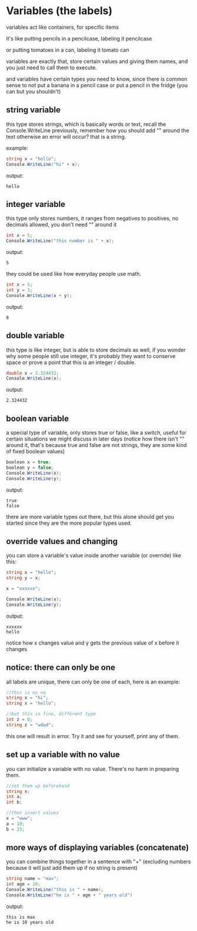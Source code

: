 # Variables (the labels)

variables act like containers, for specific items

it's like putting pencils in a pencilcase, labeling it pencilcase

or putting tomatoes in a can, labeling it tomato can

variables are exactly that, store certain values and giving them names, and you just need to call them to execute.

and variables have certain types you need to know, since there is common sense to not put a banana in a pencil case or put a pencil in the fridge (you can but you shouldn't)

## string variable

this type stores strings, which is basically words or text, recall the Console.WriteLine previously, remember how you should add "" around the text otherwise an error will occur? that is a string.

example:

```csharp
string x = "hello";
Console.WriteLine("hi" + x);
```

output:
```
hello
```

## integer variable

this type only stores numbers, it ranges from negatives to positives, no decimals allowed, you don't need "" around it

```csharp
int x = 5;
Console.WriteLine("this number is " + x);
```

output:
```
5
```

they could be used like how everyday people use math.

```csharp
int x = 5;
int y = 3;
Console.WriteLine(x + y);
```

output:
```
8
```

## double variable

this type is like integer, but is able to store decimals as well, if you wonder why some people still use integer, it's probably they want to conserve space or prove a point that this is an integer / double.

```csharp
double x = 2.324432;
Console.WriteLine(x);
```

output:
```
2.324432
```

## boolean variable

a special type of variable, only stores true or false, like a switch, useful for certain situations we might discuss in later days (notice how there isn't "" around it, that's because true and false are not strings, they are some kind of fixed boolean values)

```csharp
boolean x = true;
boolean y = false;
Console.WriteLine(x);
Console.WriteLine(y);
```

output:
```
true
false
```

there are more variable types out there, but this alone should get you started since they are the more popular types used.

## override values and changing

you can store a variable's value inside another variable (or override) like this:

```csharp
string x = "hello";
string y = x;

x = "xxxxxx";

Console.WriteLine(x);
Console.WriteLine(y);
```

output:
```
xxxxxx
hello
```

notice how x changes value and y gets the previous value of x before it changes

## notice: there can only be one

all labels are unique, there can only be one of each, here is an example:

```csharp
//this is no no
string x = "hi";
string x = "hello";

//but this is fine, different type
int z = 0;
string z = "wdwd";
```

this one will result in error. Try it and see for yourself, print any of them.

## set up a variable with no value

you can initialize a variable with no value. There's no harm in preparing them.

```csharp
//set them up beforehand
string x;
int a;
int b;

//then insert values
x = "www";
a = 10;
b = 23;
```

## more ways of displaying variables (concatenate)

you can combine things together in a sentence with "+" (excluding numbers because it will just add them up if no string is present)
```csharp
string name = "max";
int age = 10;
Console.WriteLine("this is " + name);
Console.WriteLine("he is " + age + " years old")
```

output:
```
this is max
he is 10 years old
```

